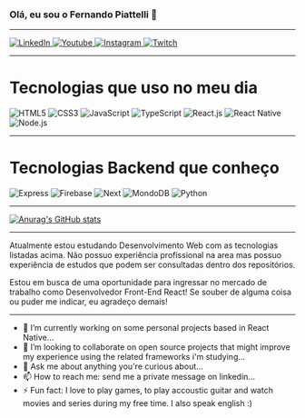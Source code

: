 ### Olá, eu sou o Fernando Piattelli 👋

------------------------------------------------------------------------------------------------------------------------------

<a href="https://www.linkedin.com/in/nandopiattelli/">
 <img alt="LinkedIn" src="https://img.shields.io/badge/LinkedIn-0077B5?style=for-the-badge&logo=linkedin&logoColor=white"/>
</a>

<a href="https://youtube.com/c/nandoxplay">
 <img alt="Youtube" src="https://img.shields.io/badge/YouTube-FF0000?style=for-the-badge&logo=youtube&logoColor=white"/>
</a>

<a href="https://instagram.com/sk_nandowl">
 <img alt="Instagram" src="https://img.shields.io/badge/Instagram-E4405F?style=for-the-badge&logo=instagram&logoColor=white"/>
</a>

<a href="https://twitch.tv/nandowl">
 <img alt="Twitch" src="https://img.shields.io/badge/Twitch-9146FF?style=for-the-badge&logo=twitch&logoColor=white"/>
</a>


----------------------------------------------------------------------------------------------------------------------------

# Tecnologias que uso no meu dia

<img alt="HTML5" src="https://img.shields.io/badge/HTML5-E34F26?style=for-the-badge&logo=html5&logoColor=white"/> <img alt="CSS3" src="https://img.shields.io/badge/CSS3-1572B6?style=for-the-badge&logo=css3&logoColor=white"/> <img alt="JavaScript" src="https://img.shields.io/badge/JavaScript-323330?style=for-the-badge&logo=javascript&logoColor=F7DF1E"/> <img alt="TypeScript" src="https://img.shields.io/badge/TypeScript-007ACC?style=for-the-badge&logo=typescript&logoColor=white"/> <img alt="React.js" src="https://img.shields.io/badge/React-20232A?style=for-the-badge&logo=react&logoColor=61DAFB"/> <img alt="React Native" src="https://img.shields.io/badge/React_Native-20232A?style=for-the-badge&logo=react&logoColor=61DAFB"/> <img alt="Node.js" src="https://img.shields.io/badge/Node.js-339933?style=for-the-badge&logo=nodedotjs&logoColor=white"/>

--------------------------------------------------------------------------------------------------------------------------

# Tecnologias Backend que conheço

<img alt="Express" src="https://img.shields.io/badge/Express.js-000000?style=for-the-badge&logo=express&logoColor=white"/> <img alt="Firebase" src="https://img.shields.io/badge/firebase-ffca28?style=for-the-badge&logo=firebase&logoColor=black"/> <img alt="Next" src="https://img.shields.io/badge/next.js-000000?style=for-the-badge&logo=nextdotjs&logoColor=white"/> <img alt="MondoDB" src="https://img.shields.io/badge/MongoDB-4EA94B?style=for-the-badge&logo=mongodb&logoColor=white"/> <img alt="Python" src="https://img.shields.io/badge/Python-14354C?style=for-the-badge&logo=python&logoColor=white"/>

---------------------------------------------------------------------------------------------------------------------------

[![Anurag's GitHub stats](https://github-readme-stats.vercel.app/api?username=nandowl&theme=merko&show_icons=true&title_color=FFA500&icon_color=FFA500&border_color=FFA500)](https://github.com/anuraghazra/github-readme-stats)

---------------------------------------------------------------------------------------------------------------------------

Atualmente estou estudando Desenvolvimento Web com as tecnologias listadas acima.
Não possuo experiência profissional na area mas possuo experiência de estudos que podem ser consultadas dentro dos repositórios.

Estou em busca de uma oportunidade para ingressar no mercado de trabalho como Desenvolvedor Front-End React!
Se souber de alguma coisa ou puder me indicar, eu agradeço demais!

---------------------------------------------------------------------------------------------------------------------------

- 🔭 I’m currently working on some personal projects based in React Native...
- 👯 I’m looking to collaborate on open source projects that might improve my experience using the related frameworks i'm studying...
- 💬 Ask me about anything you're curious about...
- 📫 How to reach me: send me a private message on linkedin...
- ⚡ Fun fact: I love to play games, to play accoustic guitar and watch movies and series during my free time. I also speak english :)

